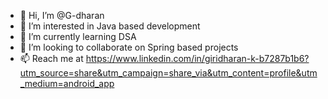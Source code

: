 - 👋 Hi, I’m @G-dharan
- 👀 I’m interested in Java based development 
- 🌱 I’m currently learning DSA
- 💞️ I’m looking to collaborate on Spring based projects
- 📫 Reach me at https://www.linkedin.com/in/giridharan-k-b7287b1b6?utm_source=share&utm_campaign=share_via&utm_content=profile&utm_medium=android_app

<!---
G-dharan/G-dharan is a ✨ special ✨ repository because its `README.md` (this file) appears on your GitHub profile.
You can click the Preview link to take a look at your changes.
--->
